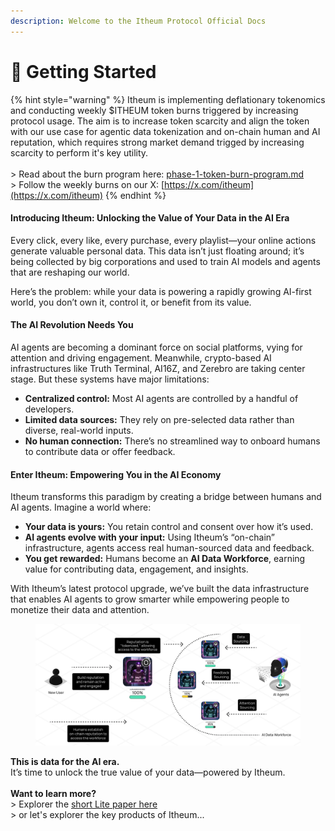 ```yaml
---
description: Welcome to the Itheum Protocol Official Docs
---
```


# 👋 Getting Started

{% hint style="warning" %}
Itheum is implementing deflationary tokenomics and conducting weekly $ITHEUM token burns triggered by increasing protocol usage. The aim is to increase token scarcity and align the token with our use case for agentic data tokenization and on-chain human and AI reputation, which requires strong market demand trigged by increasing scarcity to perform it's key utility.\
\
\> Read about the burn program here: [phase-1-token-burn-program.md](protocol/token-burning/phase-1-token-burn-program.md "mention")\
\> Follow the weekly burns on our X: [https://x.com/itheum](https://x.com/itheum)
{% endhint %}

#### Introducing Itheum: Unlocking the Value of Your Data in the AI Era

Every click, every like, every purchase, every playlist—your online actions generate valuable personal data. This data isn’t just floating around; it’s being collected by big corporations and used to train AI models and agents that are reshaping our world.

Here’s the problem: while your data is powering a rapidly growing AI-first world, you don’t own it, control it, or benefit from its value.

#### The AI Revolution Needs You

AI agents are becoming a dominant force on social platforms, vying for attention and driving engagement. Meanwhile, crypto-based AI infrastructures like Truth Terminal, AI16Z, and Zerebro are taking center stage. But these systems have major limitations:

* **Centralized control:** Most AI agents are controlled by a handful of developers.
* **Limited data sources:** They rely on pre-selected data rather than diverse, real-world inputs.
* **No human connection:** There’s no streamlined way to onboard humans to contribute data or offer feedback.

#### Enter Itheum: Empowering You in the AI Economy

Itheum transforms this paradigm by creating a bridge between humans and AI agents. Imagine a world where:

* **Your data is yours:** You retain control and consent over how it’s used.
* **AI agents evolve with your input:** Using Itheum’s “on-chain” infrastructure, agents access real human-sourced data and feedback.
* **You get rewarded:** Humans become an **AI Data Workforce**, earning value for contributing data, engagement, and insights.

With Itheum’s latest protocol upgrade, we’ve built the data infrastructure that enables AI agents to grow smarter while empowering people to monetize their data and attention.

<figure><img src=".gitbook/assets/image (185).png" alt=""><figcaption></figcaption></figure>

**This is data for the AI era.**\
It’s time to unlock the true value of your data—powered by Itheum.\
\
**Want to learn more?**\
\> Explorer the [short Lite paper here](https://api.itheumcloud.com/files_misc/Itheum-Protocol-One-Pager-Litepaper.pdf)\
\> or let's explorer the key products of Itheum...
